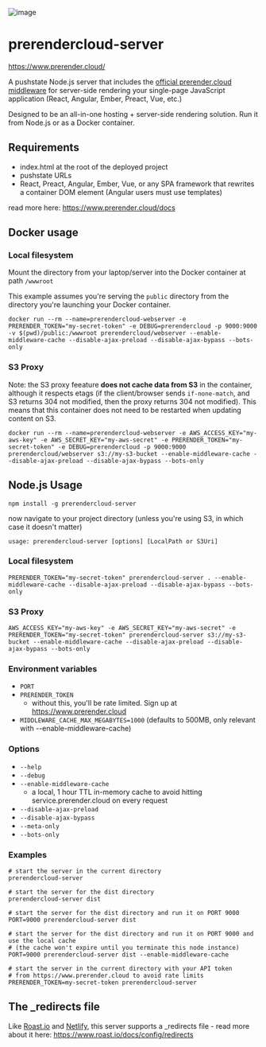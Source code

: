 ![image](https://cloud.githubusercontent.com/assets/22159102/21554484/9d542f5a-cdc4-11e6-8c4c-7730a9e9e2d1.png)

# prerendercloud-server

https://www.prerender.cloud/

A pushstate Node.js server that includes the [official prerender.cloud middleware](https://github.com/sanfrancesco/prerendercloud-nodejs) for server-side rendering your single-page JavaScript application (React, Angular, Ember, Preact, Vue, etc.)

Designed to be an all-in-one hosting + server-side rendering solution. Run it from Node.js or as a Docker container.

## Requirements
* index.html at the root of the deployed project
* pushstate URLs
* React, Preact, Angular, Ember, Vue, or any SPA framework that rewrites a container DOM element (Angular users must use templates)

read more here: https://www.prerender.cloud/docs

## Docker usage

### Local filesystem

Mount the directory from your laptop/server into the Docker container at path `/wwwroot`

This example assumes you're serving the `public` directory from the directory you're launching your Docker container.

```
docker run --rm --name=prerendercloud-webserver -e PRERENDER_TOKEN="my-secret-token" -e DEBUG=prerendercloud -p 9000:9000 -v $(pwd)/public:/wwwroot prerendercloud/webserver --enable-middleware-cache --disable-ajax-preload --disable-ajax-bypass --bots-only
```

### S3 Proxy

Note: the S3 proxy feeature **does not cache data from S3** in the container, although it respects etags (if the client/browser sends `if-none-match`, and S3 returns 304 not modified, then the proxy returns 304 not modified). This means that this container does not need to be restarted when updating content on S3.

```
docker run --rm --name=prerendercloud-webserver -e AWS_ACCESS_KEY="my-aws-key" -e AWS_SECRET_KEY="my-aws-secret" -e PRERENDER_TOKEN="my-secret-token" -e DEBUG=prerendercloud -p 9000:9000 prerendercloud/webserver s3://my-s3-bucket --enable-middleware-cache --disable-ajax-preload --disable-ajax-bypass --bots-only
```

## Node.js Usage

```
npm install -g prerendercloud-server
```

now navigate to your project directory (unless you're using S3, in which case it doesn't matter)

```
usage: prerendercloud-server [options] [LocalPath or S3Uri]
```

### Local filesystem

```
PRERENDER_TOKEN="my-secret-token" prerendercloud-server . --enable-middleware-cache --disable-ajax-preload --disable-ajax-bypass --bots-only
```

### S3 Proxy

```
AWS_ACCESS_KEY="my-aws-key" -e AWS_SECRET_KEY="my-aws-secret" -e PRERENDER_TOKEN="my-secret-token" prerendercloud-server s3://my-s3-bucket --enable-middleware-cache --disable-ajax-preload --disable-ajax-bypass --bots-only
```

### Environment variables

* `PORT`
* `PRERENDER_TOKEN`
  * without this, you'll be rate limited. Sign up at https://www.prerender.cloud
* `MIDDLEWARE_CACHE_MAX_MEGABYTES=1000` (defaults to 500MB, only relevant with --enable-middleware-cache)

### Options

* `--help`
* `--debug`
* `--enable-middleware-cache`
  * a local, 1 hour TTL in-memory cache to avoid hitting service.prerender.cloud on every request
* `--disable-ajax-preload`
* `--disable-ajax-bypass`
* `--meta-only`
* `--bots-only`


### Examples

```
# start the server in the current directory
prerendercloud-server
```

```
# start the server for the dist directory
prerendercloud-server dist
```

```
# start the server for the dist directory and run it on PORT 9000
PORT=9000 prerendercloud-server dist
```

```
# start the server for the dist directory and run it on PORT 9000 and use the local cache
# (the cache won't expire until you terminate this node instance)
PORT=9000 prerendercloud-server dist --enable-middleware-cache
```

```
# start the server in the current directory with your API token
# from https://www.prerender.cloud to avoid rate limits
PRERENDER_TOKEN=my-secret-token prerendercloud-server
```

## The _redirects file

Like [Roast.io](https://www.roast.io/) and [Netlify](https://www.netlify.com/), this server supports a _redirects file - read more about it here: https://www.roast.io/docs/config/redirects

